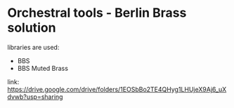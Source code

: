 # Orchestral tools - Berlin Brass solution
libraries are used:
- BBS
- BBS Muted Brass

link: https://drive.google.com/drive/folders/1EOSbBo2TE4QHyg1LHUjeX9Aj6_uXdvwb?usp=sharing
